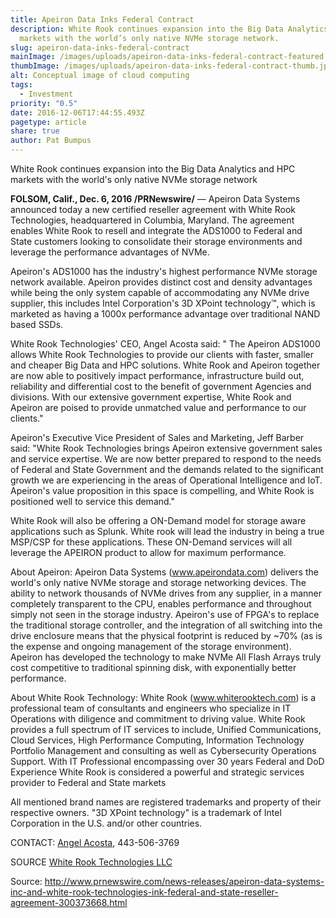 ```yaml
---
title: Apeiron Data Inks Federal Contract
description: White Rook continues expansion into the Big Data Analytics and HPC
  markets with the world’s only native NVMe storage network.
slug: apeiron-data-inks-federal-contract
mainImage: /images/uploads/apeiron-data-inks-federal-contract-featured.jpg
thumbImage: /images/uploads/apeiron-data-inks-federal-contract-thumb.jpg
alt: Conceptual image of cloud computing
tags:
  - Investment
priority: "0.5"
date: 2016-12-06T17:44:55.493Z
pagetype: article
share: true
author: Pat Bumpus
---
```

White Rook continues expansion into the Big Data Analytics and HPC markets with the world's only native NVMe storage network

**FOLSOM, Calif., Dec. 6, 2016 /PRNewswire/** — Apeiron Data Systems announced today a new certified reseller agreement with White Rook Technologies, headquartered in Columbia, Maryland. The agreement enables White Rook to resell and integrate the ADS1000 to Federal and State customers looking to consolidate their storage environments and leverage the performance advantages of NVMe.

Apeiron's ADS1000 has the industry's highest performance NVMe storage network available. Apeiron provides distinct cost and density advantages while being the only system capable of accommodating any NVMe drive supplier, this includes Intel Corporation's 3D XPoint technology™, which is marketed as having a 1000x performance advantage over traditional NAND based SSDs.

White Rook Technologies' CEO, Angel Acosta said: " The Apeiron ADS1000 allows White Rook Technologies to provide our clients with faster, smaller and cheaper Big Data and HPC solutions. White Rook and Apeiron together are now able to positively impact performance, infrastructure build out, reliability and differential cost to the benefit of government Agencies and divisions. With our extensive government expertise, White Rook and Apeiron are poised to provide unmatched value and performance to our clients."

Apeiron's Executive Vice President of Sales and Marketing, Jeff Barber said: "White Rook Technologies brings Apeiron extensive government sales and service expertise. We are now better prepared to respond to the needs of Federal and State Government and the demands related to the significant growth we are experiencing in the areas of Operational Intelligence and IoT. Apeiron's value proposition in this space is compelling, and White Rook is positioned well to service this demand."

White Rook will also be offering a ON-Demand model for storage aware applications such as Splunk. White rook will lead the industry in being a true MSP/CSP for these applications. These ON-Demand services will all leverage the APEIRON product to allow for maximum performance.

About Apeiron: Apeiron Data Systems (www.apeirondata.com) delivers the world's only native NVMe storage and storage networking devices. The ability to network thousands of NVMe drives from any supplier, in a manner completely transparent to the CPU, enables performance and throughout simply not seen in the storage industry. Apeiron's use of FPGA's to replace the traditional storage controller, and the integration of all switching into the drive enclosure means that the physical footprint is reduced by ~70% (as is the expense and ongoing management of the storage environment). Apeiron has developed the technology to make NVMe All Flash Arrays truly cost competitive to traditional spinning disk, with exponentially better performance.

About White Rook Technology: White Rook (www.whiterooktech.com) is a professional team of consultants and engineers who specialize in IT Operations with diligence and commitment to driving value. White Rook provides a full spectrum of IT services to include, Unified Communications, Cloud Services, High Performance Computing, Information Technology Portfolio Management and consulting as well as Cybersecurity Operations Support. With IT Professional encompassing over 30 years Federal and DoD Experience White Rook is considered a powerful and strategic services provider to Federal and State markets

All mentioned brand names are registered trademarks and property of their respective owners. "3D XPoint technology" is a trademark of Intel Corporation in the U.S. and/or other countries.

CONTACT: [Angel Acosta](<mailto: angel.acosta@whiterooktech.com>), 443-506-3769

SOURCE [White Rook Technologies LLC](https://www.whiterooktech.com/)

Source: <http://www.prnewswire.com/news-releases/apeiron-data-systems-inc-and-white-rook-technologies-ink-federal-and-state-reseller-agreement-300373668.html>
